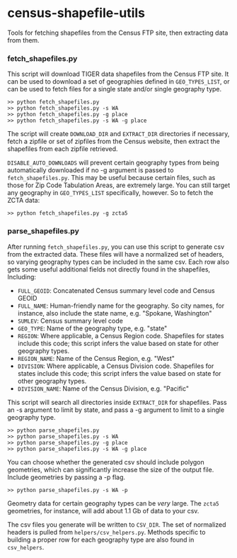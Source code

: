 census-shapefile-utils
======================

Tools for fetching shapefiles from the Census FTP site, then extracting
data from them.

### fetch_shapefiles.py ###

This script will download TIGER data shapefiles from the Census FTP site.
It can be used to download a set of geographies defined in `GEO_TYPES_LIST`,
or can be used to fetch files for a single state and/or single geography type.

    >> python fetch_shapefiles.py
    >> python fetch_shapefiles.py -s WA
    >> python fetch_shapefiles.py -g place
    >> python fetch_shapefiles.py -s WA -g place

The script will create `DOWNLOAD_DIR` and `EXTRACT_DIR` directories
if necessary, fetch a zipfile or set of zipfiles from the Census website,
then extract the shapefiles from each zipfile retrieved.

`DISABLE_AUTO_DOWNLOADS` will prevent certain geography types from being
automatically downloaded if no -g argument is passed to `fetch_shapefiles.py`.
This may be useful because certain files, such as those for Zip Code
Tabulation Areas, are extremely large. You can still target any geography
in `GEO_TYPES_LIST` specifically, however. So to fetch the ZCTA data:

    >> python fetch_shapefiles.py -g zcta5


### parse_shapefiles.py ###

After running `fetch_shapefiles.py`, you can use this script to generate csv
from the extracted data. These files will have a normalized set of headers,
so varying geography types can be included in the same csv. Each row also gets
some useful additional fields not directly found in the shapefiles, Including:

* `FULL_GEOID`: Concatenated Census summary level code and Census GEOID
* `FULL_NAME`: Human-friendly name for the geography. So city names,
for instance, also include the state name, e.g. "Spokane, Washington"
* `SUMLEV`: Census summary level code
* `GEO_TYPE`: Name of the geography type, e.g. "state"
* `REGION`: Where applicable, a Census Region code. Shapefiles for states
include this code; this script infers the value based on state for other
geography types.
* `REGION_NAME`: Name of the Census Region, e.g. "West"
* `DIVISION`: Where applicable, a Census Division code. Shapefiles for states
include this code; this script infers the value based on state for other
geography types.
* `DIVISION_NAME`: Name of the Census Division, e.g. "Pacific"

This script will search all directories inside `EXTRACT_DIR` for shapefiles.
Pass an -s argument to limit by state, and pass a -g argument to limit
to a single geography type.

    >> python parse_shapefiles.py
    >> python parse_shapefiles.py -s WA
    >> python parse_shapefiles.py -g place
    >> python parse_shapefiles.py -s WA -g place

You can choose whether the generated csv should include polygon geometries,
which can significantly increase the size of the output file. Include
geometries by passing a -p flag.

    >> python parse_shapefiles.py -s WA -p

Geometry data for certain geography types can be *very* large. The `zcta5`
geometries, for instance, will add about 1.1 Gb of data to your csv.

The csv files you generate will be written to `CSV_DIR`. The set of normalized
headers is pulled from `helpers/csv_helpers.py`. Methods specific to building
a proper row for each geography type are also found in `csv_helpers`.
